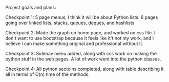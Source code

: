 Project goals and plans:

Checkpoint 1:
5 page menus, I think it will be about Python lists.  6 pages going over linked lists, stacks, queues, deques, and hashlists

Checkpoint 2:
Made the graph on home page, and worked on css file.  I don't want to use bootstrap because it feels like it't not my work, 
and I believe i can make something original and professional without it. 

Checkpoint 3:
Sidenav menu added, along with css work on making the python stuff in the web pages.  A lot of work went into the python classes.

Checkpoint 4:
All python sectoins completed, along with table describing it all in terms of O(n) time of the methods. 

